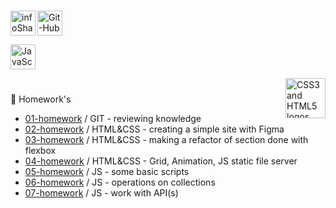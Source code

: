 #

<p>

<a href='https://infoshareacademy.com/'><img align="left" src='https://infoshareacademy.com/wp-content/themes/infoshare/src/images/logo.svg' height='40' alt='infoShare Academy Logo' aria-label='https://infoshareacademy.com/' /></a>

<a href='https://github.com/'><img src='https://github.githubassets.com/images/modules/logos_page/GitHub-Mark.png' height='40' alt='Git-Hub Logo' aria-label='https://github.com/logos/' /></a>

<a title="JS logo via Wikimedia Commons" href="https://developer.mozilla.org/en-US/docs/Web/JavaScript"><img height='40' alt="JavaScript logo" src="https://upload.wikimedia.org/wikipedia/commons/thumb/9/99/Unofficial_JavaScript_logo_2.svg/64px-Unofficial_JavaScript_logo_2.svg.png"></a>

<a title="daPhyre, CC BY 3.0 &lt;https://creativecommons.org/licenses/by/3.0&gt;, via Wikimedia Commons" href="https://commons.wikimedia.org/wiki/File:CSS3_and_HTML5_logos_and_wordmarks.svg"><img align="right" width="64" alt="CSS3 and HTML5 logos and wordmarks" src="https://upload.wikimedia.org/wikipedia/commons/thumb/1/10/CSS3_and_HTML5_logos_and_wordmarks.svg/64px-CSS3_and_HTML5_logos_and_wordmarks.svg.png"></a>

</p>

#

📝 Homework's

<ul>
<li><a href="https://github.com/barteekn/Homework/tree/master/01-homework-git">01-homework</a> / GIT - reviewing knowledge</li>
<li><a href="https://github.com/barteekn/Homework/tree/master/02-homework-fusely">02-homework</a> / HTML&CSS - creating a simple site with Figma</li>
<li><a href="https://github.com/barteekn/Homework/tree/master/03-homework-blog">03-homework</a> / HTML&CSS - making a refactor of section done with flexbox</li>
<li><a href="https://github.com/barteekn/Homework/tree/master/04-homework-grid-animation-node">04-homework</a> / HTML&CSS - Grid, Animation, JS static file server</li>
<li><a href="https://github.com/barteekn/Homework/tree/master/05-homework-js-basics">05-homework</a> / JS - some basic scripts</li>
<li><a href="https://github.com/barteekn/Homework/tree/master/06-homework-js">06-homework</a> / JS - operations on collections</li>
<li><a href="https://github.com/barteekn/Homework/tree/master/07-homework-js-api">07-homework</a> / JS - work with API(s)</li>
</ul>
